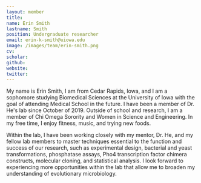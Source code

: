 ```yaml
---
layout: member
title:
name: Erin Smith
lastname: Smith
position: Undergraduate researcher
email: erin-k-smith@uiowa.edu
image: /images/team/erin-smith.png 
cv: 
scholar: 
github: 
website: 
twitter: 
---
```


My name is Erin Smith, I am from Cedar Rapids, Iowa, and I am a sophomore studying Biomedical Sciences at the University of Iowa with the goal of attending Medical School in the future. I have been a member of Dr. He's lab since October of 2019. Outside of school and research, I am a member of Chi Omega Sorority and Women in Science and Engineering. In my free time, I enjoy fitness, music, and trying new foods.

Within the lab, I have been working closely with my mentor, Dr. He, and my fellow lab members to master techniques essential to the function and success of our research, such as experimental design, bacterial and yeast transformations, phosphatase assays, Pho4 transcription factor chimera constructs, molecular cloning, and statistical analysis. I look forward to experiencing more opportunities within the lab that allow me to broaden my understanding of evolutionary microbiology.
